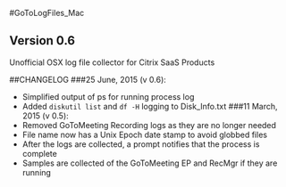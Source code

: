 #GoToLogFiles_Mac
## Version 0.6
Unofficial OSX log file collector for Citrix SaaS Products

##CHANGELOG
###25 June, 2015 (v 0.6):
* Simplified output of ps for running process log
* Added `diskutil list` and `df -H` logging to Disk_Info.txt
###11 March, 2015 (v 0.5):
* Removed GoToMeeting Recording logs as they are no longer needed  
* File name now has a Unix Epoch date stamp to avoid globbed files  
* After the logs are collected, a prompt notifies that the process is complete  
* Samples are collected of the GoToMeeting EP and RecMgr if they are running  
